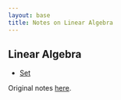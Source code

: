 ```yaml
---
layout: base
title: Notes on Linear Algebra
---
```


## Linear Algebra
- [Set](set.html)

Original notes [here](http://imechanica.org/node/19709).
